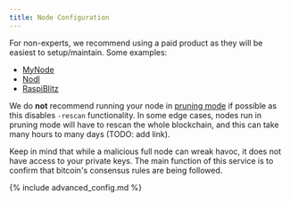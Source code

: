 ```yaml
---
title: Node Configuration
---
```


For non-experts, we recommend using a paid product as they will be easiest to setup/maintain.
Some examples:
* [MyNode](https://mynodebtc.com/)
* [Nodl](https://www.nodl.it/)
* [RaspiBlitz](https://shop.fulmo.org/raspiblitz/)

We do **not** recommend running your node in [pruning mode](https://bitcoin.org/en/full-node#reduce-storage) if possible as this disables `-rescan` functionality.
In some edge cases, nodes run in pruning mode will have to rescan the whole blockchain, and this can take many hours to many days (TODO: add link).

Keep in mind that while a malicious full node can wreak havoc, it does not have access to your private keys.
The main function of this service is to confirm that bitcoin's consensus rules are being followed.

{% include advanced_config.md %}
